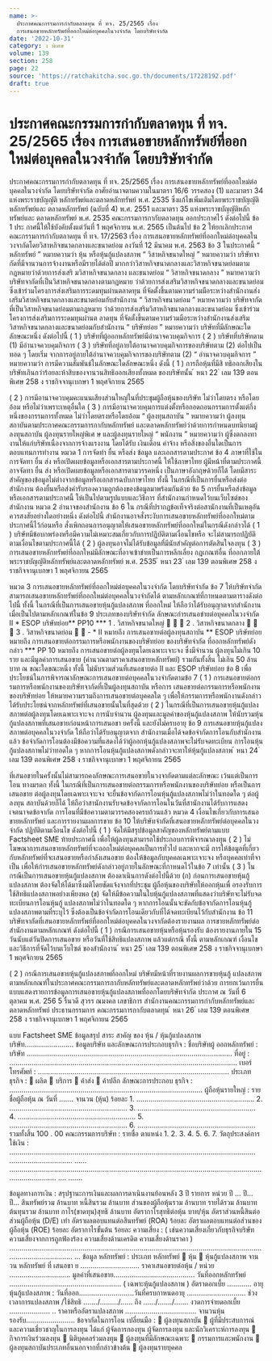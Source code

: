 ```yaml
---
name: >-
  ประกาศคณะกรรมการกำกับตลาดทุน ที่ ทจ. 25/2565 เรื่อง
  การเสนอขายหลักทรัพย์ที่ออกใหม่ต่อบุคคลในวงจำกัด โดยบริษัทจำกัด
date: '2022-10-31'
category: ง พิเศษ
volume: 139
section: 258
page: 22
source: 'https://ratchakitcha.soc.go.th/documents/17228192.pdf'
draft: true
---
```


# ประกาศคณะกรรมการกำกับตลาดทุน ที่ ทจ. 25/2565 เรื่อง การเสนอขายหลักทรัพย์ที่ออกใหม่ต่อบุคคลในวงจำกัด โดยบริษัทจำกัด

ประกาศคณะกรรมการกำกับตลาดทุน ที่ ทจ. 25/2565 เรื่อง การเสนอขายหลักทรัพย์ที่ออกใหม่ต่อบุคคลในวงจำกัด โดยบริษัทจำกัด อาศัยอำนาจตามความในมาตรา 16/6 วรรคสอง (1) และมาตรา 34 แห่งพระราชบัญญัติ หลักทรัพย์และตลาดหลักทรัพย์ พ.ศ. 2535 ซึ่งแก้ไขเพิ่มเติมโดยพระราชบัญญัติหลักทรัพย์และ ตลาดหลักทรัพย์ (ฉบับที่ 4) พ.ศ. 2551 และมาตรา 35 แห่งพระราชบัญญัติหลักทรัพย์และ ตลาดหลักทรัพย์ พ.ศ. 2535 คณะกรรมการกากับตลาดทุน ออกประกาศไว้ ดังต่อไปนี้ ข้อ 1 ประ กาศนี้ให้ใช้บังคับตั้งแต่วันที่ 1 พฤศจิกายน พ.ศ. 2565 เป็นต้นไป ข้อ 2 ให้ยกเลิกประกาศคณะกรรมการกำกับตลาดทุน ที่ ทจ. 17/2563 เรื่อง การเสนอขายหลักทรัพย์ที่ออกใหม่ต่อบุคคลในวงจากัดโดยวิสาหกิจขนาดกลางและขนาดย่อม ลงวันที่ 12 มีนาคม พ.ศ. 2563 ข้อ 3 ในประกาศนี้ “ หลักทรัพย์ ” หมายความว่า หุ้น หรือหุ้นกู้แปลงสภาพ “ วิสาหกิจขนาดใหญ่ ” หมายความว่า บริษัทจากัดที่มีจานวนการจ้างงานหรือมีรายได้ต่อปี มากกว่าวิสาหกิจขนาดกลางและวิสาหกิจขนาดย่อมตามกฎหมายว่าด้วยการส่งเสริ มวิสาหกิจขนาดกลาง และขนาดย่อม “ วิสาหกิจขนาดกลาง ” หมายความว่า บริษัทจากัดที่เป็นวิสาหกิจขนาดกลางตามกฎหมาย ว่าด้วยการส่งเสริมวิสาหกิจขนาดกลางและขนาดย่อม ซึ่งเข้าร่วมโครงการส่งเสริมการระดมทุนผ่านตลาดทุน ที่จัดตั้งขึ้นตามความร่วมมือระหว่างสำนักงานส่งเสริมวิสาหกิจขนาดกลางและขนาดย่อมกับสำนักงาน “ วิสาหกิจขนาดย่อม ” หมายความว่า บริษัทจากัดที่เป็นวิสาหกิจขนาดย่อมตามกฎหมาย ว่าด้วยการส่งเสริมวิสาหกิจขนาดกลางและขนาดย่อม ซึ่งเข้าร่วมโครงการส่งเสริมการระดมทุนผ่านต ลาดทุน ที่จัดตั้งขึ้นตามความร่วมมือระหว่างสำนักงานส่งเสริมวิสาหกิจขนาดกลางและขนาดย่อมกับสำนักงาน “ บริษัทย่อย ” หมายความว่า บริษัทที่มีลักษณะใดลักษณะหนึ่ง ดังต่อไปนี้ ( 1 ) บริษัทที่ผู้ออกหลักทรัพย์มีอำนาจควบคุมกิจการ ( 2 ) บริษัทที่บริษัทตาม (1) มีอำนาจควบคุมกิจการ ( 3 ) บริษัทที่อยู่ภายใต้อานาจควบคุมกิจการของบริษัทตาม (2) ต่อไปเป็นทอด ๆ โดยเริ่ม จากการอยู่ภายใต้อำนาจควบคุมกิจการของบริษัทตาม (2) “ อำนาจควบคุมกิจการ ” หมายความว่า การมีความสัมพันธ์ในลักษณะใดลักษณะหนึ่ง ดังนี้ ( 1 ) การถือหุ้นที่มีสิ ทธิออกเสียงในบริษัทเกินกว่าร้อยละห้าสิบของจานวนสิทธิออกเสียงทั้งหมด ของบริษัทนั้น ้ หนา 22 ่ เลม 139 ตอนพิเศษ 258 ง ราชกิจจานุเบกษา 1 พฤศจิกายน 2565

( 2 ) การมีอานาจควบคุมคะแนนเสียงส่วนใหญ่ในที่ประชุมผู้ถือหุ้นของบริษัท ไม่ว่าโดยตรง หรือโดยอ้อม หรือไม่ว่าเพราะเหตุอื่นใด ( 3 ) การมีอานาจควบคุมการแต่งตั้งหรือถอดถอนกรรมการตั้งแต่กึ่งหนึ่งของกรรมการทั้งหมด ไม่ว่าโดยตรงหรือโดยอ้อม “ ผู้ลงทุนสถาบัน ” หมายความว่า ผู้ลงทุนสถาบันตามประกาศคณะกรรมการกากับหลักทรัพย์ และตลาดหลักทรัพย์ว่าด้วยการกำหนดบทนิยามผู้ลงทุนสถาบัน ผู้ลงทุนรายใหญ่พิเศ ษ และผู้ลงทุนรายใหญ่ “ พนักงาน ” หมายความว่า ผู้ซึ่งตกลงทางานให้แก่บริษัทเนื่องจากการจ้างแรงงาน โดยได้รับ เงินเดือน ค่าจ้าง หรือสิ่งของอื่นใดเป็นการตอบแทนการทำงาน หมวด 1 การจัดทำ ยื่น หรือส่ง ข้อมูล และเอกสารตามประกาศ ข้อ 4 ภาษาที่ใช้ในการจัดทา ยื่น ส่ง หรือเปิดเผยข้อมูลหรือเอกสารตามประกาศนี้ ให้ใช้ภาษาไทย ผู้มีหน้าที่ตามประกาศนี้อาจจัดทา ยื่น ส่ง หรือเปิดเผยข้อมูลหรือเอกสารตามวรรคหนึ่ง เป็นภาษาอังกฤษด้วยก็ได้ โดยมีสาระสำคัญของข้อมูลไม่ต่างจากข้อมูลหรือเอกสารฉบับภาษาไทย ทั้งนี้ ในกรณีที่เป็นการยื่นหรือส่งต่อสำนักงาน ต้องยื่นหรือส่งคำรับรองความถูกต้องของข้อมูลมาพร้อมกันด้วย ข้อ 5 การยื่นหรือส่งข้อมูลหรือเอกสารตามประกาศนี้ ให้เป็นไปตามรูปแบบและวิธีการ ที่สำนักงานกำหนดไว้บนเว็บไซต์ของสำนักงาน หมวด 2 อำนาจของสำนักงาน ข้อ 6 ใน กรณีที่ปรากฏข้อเท็จจริงต่อสานักงานที่เป็นเหตุอันควรสงสัยอย่างใดอย่างหนึ่ง ดังต่อไปนี้ สำนักงานอาจสั่งระงับการเสนอขายหลักทรัพย์ที่ออกใหม่ตามประกาศนี้ไว้ก่อนหรือ สั่งเพิกถอนการอนุญาตให้เสนอขายหลักทรัพย์ที่ออกใหม่ในกรณีดังกล่าวได้ ( 1 ) บริษัทมีข้อบกพร่องหรือมีความไม่เหมาะสมเกี่ยวกับการปฏิบัติตามเงื่อนไขหรือ จะไม่สามารถปฏิบัติตามเงื่อนไขตามประกาศนี้ได้ ( 2 ) ผู้ลงทุนอาจไม่ได้รับข้อมูลที่มีนัยสำคัญต่อการตัดสินใจลงทุน ( 3 ) การเสนอขายหลักทรัพย์ที่ออกใหม่มีลักษณะที่อาจเข้าข่ายเป็นการหลีกเลี่ยง กฎเกณฑ์อื่น ที่ออกภายใต้พระราชบัญญัติหลักทรัพย์และตลาดหลักทรัพย์ พ.ศ. 2535 ้ หนา 23 ่ เลม 139 ตอนพิเศษ 258 ง ราชกิจจานุเบกษา 1 พฤศจิกายน 2565

หมวด 3 การเสนอขายหลักทรัพย์ที่ออกใหม่ต่อบุคคลในวงจำกัด โดยบริษัทจำกัด ข้อ 7 ให้บริษัทจำกัดสามารถเสนอขายหลักทรัพย์ที่ออกใหม่ต่อบุคคลในวงจำกัดได้ ตามหลักเกณฑ์ที่กาหนดตามตารางดังต่อไปนี้ ทั้งนี้ ในกรณีที่เป็นการเสนอขายหุ้นกู้แปลงสภาพ ที่ออกใหม่ ให้ถือว่าได้รับอนุญาตจากสำนักงานเมื่อเป็นไปตามหลักเกณฑ์ในข้อ 9 ประเภทของบริษัทจํากัด ลักษณะกํารเสนอขํายต่อบุคคลในวงจํากัด II * ESOP บริษัทย่อย** PP10 *** 1 . วิสาหกิจขนาดใหญ่    2 . วิสาหกิจขนาดกลาง    3 . วิสาหกิจขนาดย่อม   - * II หมายถึง การเสนอขายต่อผู้ลงทุนสถาบัน ** ESOP บริษัทย่อย หมายถึง การเสนอขายต่อกรรมการหรือพนักงานของบริษัทย่อย ของบริษัทจำกัด ที่ออกหลักทรัพย์ดังกล่าว *** PP 10 หมายถึง การเสนอขายต่อผู้ลงทุนโดยเฉพาะเจาะจง ซึ่งมีจำนวน ผู้ลงทุนไม่เกิน 10 ราย และมีมูลค่าการเสนอขาย (คำนวณตามราคาเสนอขายหลักทรัพย์) รวมกันทั้งสิ้น ไม่เกิน 50 ล้านบาท ณ ขณะใดขณะหนึ่ง ทั้งนี้ ไม่นับรวมส่วนที่เสนอขายต่อ II และ ESOP บริษัทย่อย ข้อ 8 เพื่อประโยชน์ในการพิจารณาลักษณะการเสนอขายต่อบุคคลในวงจำกัดตามข้อ 7 ( 1 ) การเสนอขายต่อกรรมการหรือพนักงานของบริษัทจากัดที่เป็นผู้ลงทุนสถาบัน หรือการ เสนอขายต่อกรรมการหรือพนักงานของบริษัทย่อย ให้หมายความรวมถึงการเสนอขายต่อบุคคลใด ๆ เพื่อให้กรรมการหรือพนักงานดังกล่าวได้รับประโยชน์จากหลักทรัพย์ที่เสนอขายนั้นในที่สุดด้วย ( 2 ) ในกรณีที่เป็นการเสนอขายหุ้นกู้แปลงสภาพต่อผู้ลงทุนโดยเฉพาะเจาะจง การนับจำนวน ผู้ลงทุนและมูลค่าของหุ้นกู้แปลงสภาพ ให้นับรวมหุ้นกู้แปลงสภาพที่เสนอขายก่อนหน้าการเสนอขา ยครั้งนี้ และยังไม่ครบอายุ ข้อ 9 การเสนอขายหุ้นกู้แปลงสภาพต่อบุคคลในวงจำกัด ให้ถือว่าได้รับอนุญาตจาก สำนักงานเมื่อได้จดข้อจำกัดการโอนกับสำนักงานแล้ว ข้อจำกัดการโอนต้องมีข้อความที่แสดงได้ว่าผู้ออกหุ้นกู้แปลงสภาพจะไม่รับจดทะเบียน การโอนหุ้นกู้แปลงสภาพไม่ว่าทอดใด ๆ หากการโอนหุ้นกู้แปลงสภาพดังกล่าวจะทาให้หุ้นกู้แปลงสภาพ ้ หนา 24 ่ เลม 139 ตอนพิเศษ 258 ง ราชกิจจานุเบกษา 1 พฤศจิกายน 2565

ที่เสนอขายในครั้งนั้นไม่สามารถคงลักษณะการเสนอขายในวงจากัดตามแต่ละลักษณะ เว้นแต่เป็นการโอน ทางมรดก ทั้งนี้ ในกรณีที่เป็นการเสนอขายต่อกรรมการหรือพนักงานของบริษัทย่อย หรือเป็นการเสนอขาย ต่อผู้ลงทุนโดยเฉพาะเจาะจง จะยื่นข้อจากัดการโอนหุ้นกู้แปลงสภาพไม่ว่าในทอดใด ๆ ต่อผู้ลงทุน สถาบันด้วยก็ได้ ให้ถือว่าสานักงานรับจดข้อจากัดการโอนในวันที่สานักงานได้รับการแสดงเจตนาจดข้อจากัด การโอนที่มีข้อความตามวรรคสองครบถ้วนแล้ว หมวด 4 เงื่อนไขเกี่ยวกับการเสนอขายหลักทรัพย์ และการรายงานผลการขาย ข้อ 10 ให้บริษัทจำกัดที่เสนอขายหลักทรัพย์ต่อบุคคลในวงจำกัด ปฏิบัติตามเงื่อนไข ดังต่อไปนี้ ( 1 ) จัดให้มีสรุปข้อมูลสาคัญของหลักทรัพย์ตามแบบ Factsheet SME ท้ายประกาศนี้ เพื่อให้ผู้ลงทุนสามารถใช้ประกอบการพิจารณาลงทุน ( 2 ) ไม่โฆษณาการเสนอขายหลักทรัพย์ที่จะออกใหม่ต่อบุคคลเป็นการทั่วไป และหากจะมี การให้ข้อมูลที่เกี่ยวกับหลักทรัพย์ที่จะเสนอขายหรือกำลังเสนอขาย ต้องให้ข้อมูลกับบุคคลเฉพาะเจาะจง หรือบุคคลเท่าที่จาเป็น เพื่อให้กำรเสนอขายหลักทรัพย์ดังกล่าวอยู่ภายในลักษณะที่กาหนดไว้ในข้อ 7 เท่านั้น ( 3 ) ในกรณีเป็นการเสนอขายหุ้นกู้แปลงสภาพ ต้องดาเนินการดังต่อไปนี้ด้วย (ก) ก่อนการเสนอขายหุ้นกู้แปลงสภาพ ต้องจัดให้ได้มาซึ่งมติโดยชัดแจ้งจากที่ประชุม ผู้ถือหุ้นของบริษัทให้ออกหุ้นเพื่ อรองรับการใช้สิทธิแปลงสภาพอย่างเพียงพอ (ข) จัดให้มีข้อความในใบหุ้นกู้แปลงสภาพที่แสดงว่าบริษัทจะไม่รับจดทะเบียนการโอนหุ้นกู้ แปลงสภาพไม่ว่าในทอดใด ๆ หากการโอนนั้นจะขัดกับข้อจากัดการโอนหุ้นกู้แปลงสภาพตามที่ระบุไว้ ซึ่งต้องเป็นข้อจำกัดการโอนเดียวกับที่ได้จดทะเบียนไว้กับสำนักงาน ข้อ 11 บริษัทจากัดที่เสนอขายหลักทรัพย์ที่ออกใหม่ต่อบุคคลในวงจากัดต้องรายงานผล การขายหลักทรัพย์ต่อสำนักงานตามหลักเกณฑ์ ดังต่อไปนี้ ( 1 ) กรณีการเสนอขายหุ้นหรือหุ้นรองรับ ต้องรายงานภายใน 15 วันนับแต่วันปิดการเสนอขาย หรือวันที่ใช้สิทธิแปลงสภาพ แล้วแต่กรณี ทั้งนี้ ตามหลักเกณฑ์ เงื่อนไข และวิธีการที่จัดไว้บนเว็บไซต์ ของสำนักงาน ้ หนา 25 ่ เลม 139 ตอนพิเศษ 258 ง ราชกิจจานุเบกษา 1 พฤศจิกายน 2565

( 2 ) กรณีการเสนอขายหุ้นกู้แปลงสภาพที่ออกใหม่ บริษัทมีหน้าที่รายงานผลการขายหุ้นกู้ แปลงสภาพตามหลักเกณฑ์ในประกาศคณะกรรมการกากับหลักทรัพย์และตลาดหลักทรัพย์ว่าด้วย การยกเว้นการยื่นแบบแสดงรายการข้อมูลการเสนอขายหุ้นกู้แปลงสภาพที่ออกโดยบริษัทจำกัด ประกาศ ณ วันที่ 6 ตุลาคม พ.ศ. 256 5 รื่นวดี สุวรร ณมงคล เลขาธิการ สำนักงานคณะกรรมการกำกับหลักทรัพย์และตลาดหลักทรัพย์ ประธานกรรมการ คณะกรรมการกากับตลาดทุน ้ หนา 26 ่ เลม 139 ตอนพิเศษ 258 ง ราชกิจจานุเบกษา 1 พฤศจิกายน 2565

แบบ Factsheet SME ข้อมูลสรุป สาระ สาคัญ ของ หุ้น / หุ้นกู้แปลงสภาพ บริษัท........................ ข้อมูลบริษัท และลักษณะการประกอบธุรกิจ : ชื่อบริษัทผู้ ออกหลักทรัพย์ : บริษัท ..................................................................................................... ที่อยู่ : ................................................................................................................ เบอร์โทรศัพท์ : .............................................................................................. ประเภทธุรกิจ :  ผลิต  บริการ  ค้าส่ง  ค้าปลีก ลักษณะการประกอบ ธุรกิจ : ............................................................................................... ผู้ถือหุ้นรายใหญ่ : รายชื่อผู้ถือหุ้น ณ วันที่ ....... จานวน (หุ้น) ร้อยละ 1. .......................................................... 2. .......................................................... 3. .......................................................... 4. .......................................................... 5. .......................................................... 6. .......................................................... รวมทั้งสิ้น 100 . 00 คณะกรรมการบริษัท : รายชื่อ ตาแหน่ง 1. 2. 3. 4. 5. 6. 7. วัตถุประสงค์การใช้เงิน : ......................................................................................................................... ............................... ...... ................................................................................................................................................... .... .......

ข้อมูลทางการเงิน : สรุปฐานะการเงินและผลการดาเนินงานย้อนหลัง 3 ปี รายการ หน่วย ปี ... ปี... ปี... สินทรัพย์รวม ล้านบาท หนี้สินรวม ล้านบาท ส่วนของผู้ถือหุ้นรวม ล้านบาท รายได้รวม ล้านบาท ต้นทุนรวม ล้านบาท กาไร(ขาดทุน)สุทธิ ล้านบาท อัตรากาไรสุทธิต่อหุ้น บาท/หุ้น อัตราส่วนหนี้สินต่อส่วนผู้ถือหุ้น (D/E) เท่า อัตราผลตอบแทนต่อสินทรัพย์ (ROA) ร้อยละ อัตราผลตอบแทนต่อส่วนของผู้ถือหุ้น (ROE) ร้อยละ อัตรากาไรขั้นต้น ร้อยละ ความเสี่ยง : ( เช่นความเสี่ยงเกี่ยวกับธุรกิจบริษัท ความเสี่ยงจากการถูกฟ้องร้อง ความเสี่ยงด้านเครดิต ความเสี่ยงด้านราคา ) ............................................................................................................................ ............................... ... ข้อมูล หลักทรัพย์ : ประเภท หลักทรัพย์  หุ้น  หุ้นกู้แปลงสภาพ จานวน หลักทรัพย์ ที่ เสนอขา ย ............................. ราคาเสนอขายต่อหุ้น / หน่วย .............................. มูลค่าที่เสนอขาย........................................ วันที่ออกหลักทรัพย์ ....................................................... ( เฉพาะหุ้นกู้แปลงสภาพ ) อัตราดอกเบี้ย ............ อายุหุ้นกู้แปลงสภาพ : วันที่ออก...........................วันที่ครบกาหนดอายุ ............................. ช่วงเวลาการแปลงสภาพ /ใช้สิทธิ ......./........./...... ถึง ....../......./....... งวดการจ่ายดอกเบี้ย .................... .. ราคาหรืออัตราแปลงสภาพ ................................... จานวนหุ้นรองรับ........................ ข้อจากัดในการโอน เปลี่ยนมือ :  ผู้ลงทุนสถาบัน  ผู้ที่มีประสบการณ์และความเชี่ยวชาญในการลงทุน ได้แก่ ผู้จัดการกองทุน ผู้จัดการลงทุน และนักวิเคราะห์การลงทุน  กิจการเงินร่วมลงทุน  นิติบุคคลร่วมลงทุน  ผู้ลงทุนที่มีลักษณะเฉพาะ  กรรมการและพนักงาน  ผู้ลงทุนสถาบันประเภทอื่นนอกจากที่กล่าวข้างต้น  ผู้ลงทุนรายบุคคล
